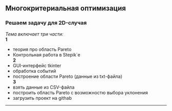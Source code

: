 ## Многокритериальная оптимизация
### Решаем задачу для 2D-случая

_Тема включает три части:_  
**1**  
* теория про область Pareto  
* Контрольная работа в Stepik`е  
**2**  
* GUI-интерфейс tkinter  
* обработка событий  
* построение области Pareto (данные из txt-файла)  
**3**  
* взять данные из CSV-файла  
* построить область Pareto с возможностю выбора уклонения  
* загрузить проект на githab  

---  

